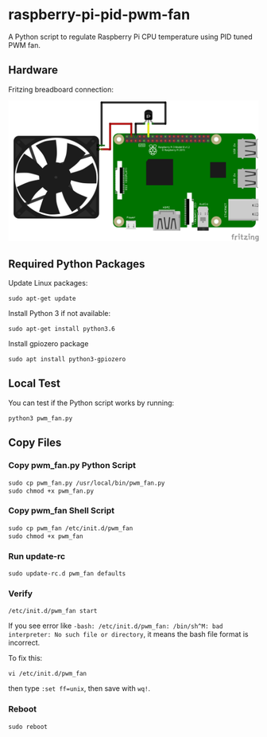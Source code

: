 raspberry-pi-pid-pwm-fan
===
A Python script to regulate Raspberry Pi CPU temperature using PID tuned PWM fan.

## Hardware

Fritzing breadboard connection:

![Fritzing](fritzing.png)

## Required Python Packages

Update Linux packages:
```
sudo apt-get update
```

Install Python 3 if not available:
```
sudo apt-get install python3.6
```

Install gpiozero package
```
sudo apt install python3-gpiozero
```

## Local Test

You can test if the Python script works by running:
```
python3 pwm_fan.py
```

## Copy Files

### Copy pwm_fan.py Python Script

```
sudo cp pwm_fan.py /usr/local/bin/pwm_fan.py
sudo chmod +x pwm_fan.py
```

### Copy pwm_fan Shell Script

```
sudo cp pwm_fan /etc/init.d/pwm_fan
sudo chmod +x pwm_fan
```

### Run update-rc

```
sudo update-rc.d pwm_fan defaults
```

### Verify

```
/etc/init.d/pwm_fan start
```

If you see error like ```-bash: /etc/init.d/pwm_fan: /bin/sh^M: bad interpreter:
No such file or directory```, it means the bash file format is incorrect.

To fix this:
```
vi /etc/init.d/pwm_fan
```
then type ```:set ff=unix```, then save with ```wq!```.

### Reboot

```
sudo reboot
```
